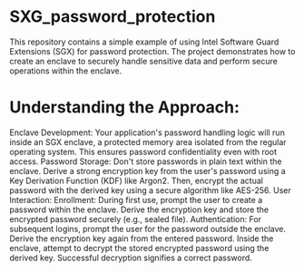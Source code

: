# SXG_password_protection
This repository contains a simple example of using Intel Software Guard Extensions (SGX) for password protection. The project demonstrates how to create an enclave to securely handle sensitive data and perform secure operations within the enclave.

# Understanding the Approach:
Enclave Development: Your application's password handling logic will run inside an SGX enclave, a protected memory area isolated from the regular operating system. This ensures password confidentiality even with root access.
Password Storage: Don't store passwords in plain text within the enclave. Derive a strong encryption key from the user's password using a Key Derivation Function (KDF) like Argon2. Then, encrypt the actual password with the derived key using a secure algorithm like AES-256.
User Interaction:
Enrollment: During first use, prompt the user to create a password within the enclave. Derive the encryption key and store the encrypted password securely (e.g., sealed file).
Authentication: For subsequent logins, prompt the user for the password outside the enclave. Derive the encryption key again from the entered password. Inside the enclave, attempt to decrypt the stored encrypted password using the derived key. Successful decryption signifies a correct password.
